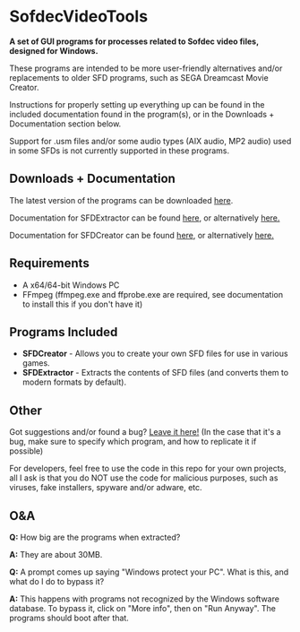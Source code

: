 # SofdecVideoTools
**A set of GUI programs for processes related to Sofdec video files, designed for Windows.**

These programs are intended to be more user-friendly alternatives and/or replacements to older SFD programs, such as SEGA Dreamcast Movie Creator.

Instructions for properly setting up everything up can be found in the included documentation found in the program(s), or in the Downloads + Documentation section below.

Support for .usm files and/or some audio types (AIX audio, MP2 audio) used in some SFDs is not currently supported in these programs.

## Downloads + Documentation

The latest version of the programs can be downloaded [here](https://github.com/Firebow59/SofdecVideoTools/releases/latest).

Documentation for SFDExtractor can be found [here](https://drive.google.com/file/d/1G7Gdb631-so_4jwXCVIT7Yo2PvecY91H/view?usp=sharing), or alternatively [here.](https://github.com/Firebow59/SofdecVideoTools/blob/main/resource/SFDExtractor.pdf)

Documentation for SFDCreator can be found [here](https://drive.google.com/file/d/1-RAPY_Cn8hocHDn3Fo25PqBmAtaOHdYq/view?usp=sharing), or alternatively [here.](https://github.com/Firebow59/SofdecVideoTools/blob/main/resource/SFDCreator.pdf)

## Requirements
- A x64/64-bit Windows PC
- FFmpeg (ffmpeg.exe and ffprobe.exe are required, see documentation to install this if you don't have it)

## Programs Included

- **SFDCreator** - Allows you to create your own SFD files for use in various games.
- **SFDExtractor** - Extracts the contents of SFD files (and converts them to modern formats by default).

## Other
Got suggestions and/or found a bug? [Leave it here!](https://github.com/Firebow59/SofdecVideoTools/issues) (In the case that it's a bug, make sure to specify which program, and how to replicate it if possible)

For developers, feel free to use the code in this repo for your own projects, all I ask is that you do NOT use the code for malicious purposes, such as viruses, fake installers, spyware and/or adware, etc.

## O&A
**Q:** How big are the programs when extracted?

**A:** They are about 30MB.



**Q:** A prompt comes up saying "Windows protect your PC". What is this, and what do I do to bypass it?

**A:** This happens with programs not recognized by the Windows software database. To bypass it, click on "More info", then on "Run Anyway". The programs should boot after that.
